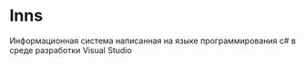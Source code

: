 # Inns
<h>Информационная система написанная на языке программирования с# в среде разработки Visual Studio<h/>
